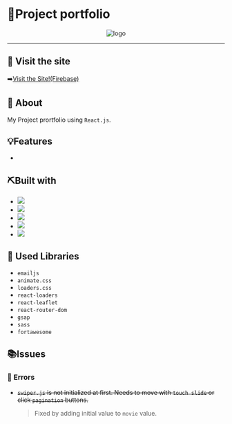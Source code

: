 # 🌟Project portfolio

<div align="center">
<img src ="./images/totalview.gif" alt = "logo">
</div>

---

## :bell: Visit the site

➡️[Visit the Site!(Firebase)](https://react-disney-plus-app-196b2.web.app/)

## 🧐 About

My Project prortfolio using `React.js`.

## 💡Features

-

## ⛏️Built with

- <img src="https://img.shields.io/badge/CSS3-1572B6?style=for-the-badge&logo=css3&logoColor=white">
- <img src="https://img.shields.io/badge/HTML5-E34F26?style=for-the-badge&logo=html5&logoColor=white">
- <img src ="https://img.shields.io/badge/JavaScript-323330?style=for-the-badge&logo=javascript&logoColor=F7DF1E">
- <img src ="https://img.shields.io/badge/React-20232A?style=for-the-badge&logo=react&logoColor=61DAFB">
- <img src="https://img.shields.io/badge/VSCode-0078D4?style=for-the-badge&logo=visual%20studio%20code&logoColor=white">

## 📌 Used Libraries

- `emailjs`
- `animate.css`
- `loaders.css`
- `react-loaders`
- `react-leaflet`
- `react-router-dom`
- `gsap`
- `sass`
- `fortawesome`

## 📚Issues

### 📃 Errors

- <del>`swiper.js` is not initialized at first. Needs to move with `touch slide` or click `pagination` buttons.</del>
  > Fixed by adding initial value to `movie` value.
